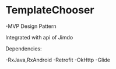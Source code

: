 # TemplateChooser
-MVP Design Pattern

Integrated with api of Jimdo


Dependencies:

-RxJava,RxAndroid
-Retrofit
-OkHttp
-Glide
